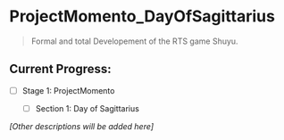 # ProjectMomento_DayOfSagittarius

> Formal and total Developement of the RTS game Shuyu. 

## Current Progress:

- [ ] Stage 1: ProjectMomento
  
    - [ ] Section 1: Day of Sagittarius

_[Other descriptions will be added here]_
